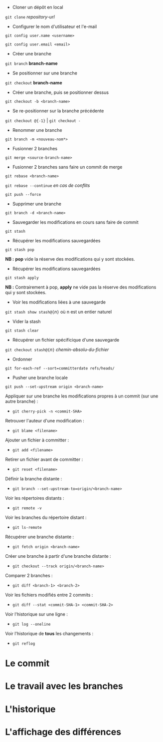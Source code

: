 - Cloner un dépôt en local

`git clone` *repository-url*

- Configurer le nom d'utilisateur et l'e-mail

`git config user.name <username>`

`git config user.email <email>`

- Créer une branche

`git branch` **branch-name**

- Se positionner sur une branche

`git checkout` __branch-name__

- Créer une branche, puis se positionner dessus

`git checkout -b <branch-name>`

- Se re-positionner sur la branche précédente

`git checkout @{-1}` | `git checkout -`

- Renommer une branche

`git branch -m <nouveau-nom*>`

- Fusionner 2 branches

`git merge <source-branch-name>`

- Fusionner 2 branches sans faire un commit de merge

`git rebase <branch-name>`

`git rebase --continue` *en cas de conflits*

`git push --force`

- Supprimer une branche

`git branch -d <branch-name>`

- Sauvegarder les modifications en cours sans faire de commit

`git stash`

- Récupérer les modifications sauvegardées

`git stash pop`
<p>
    <strong>NB :</strong> <strong>pop</strong> vide la réserve des modifications qui y sont stockées.
<p>

- Récupérer les modifications sauvegardées

`git stash apply`
<p>
    <strong>NB :</strong> Contrairement à pop, <strong>apply</strong> ne vide pas la réserve des modifications qui y sont stockées.
<p>

- Voir les modifications liées à une sauvegarde

`git stash show stash@{`*n*`}` où n est un entier naturel

- Vider la stash

`git stash clear`

- Récupérer un fichier spécificique d'une sauvegarde

`git checkout stash@{`*n*`}` *chemin-absolu-du-fichier*

- Ordonner

`git for-each-ref --sort=committerdate refs/heads/`

- Pusher une branche locale

`git push --set-upstream origin <branch-name>`

Appliquer sur une branche les modifications propres à un commit (sur une autre branche) :
- `git cherry-pick -n <commit-SHA>`

Retrouver l'auteur d'une modification :
- `git blame <filename>`

Ajouter un fichier à committer :
- `git add <filename>`

Retirer un fichier avant de committer :
- `git reset <filename>`

Définir la branche distante :
- `git branch --set-upstream-to=origin/<branch-name>`

Voir les répertoires distants :
- `git remote -v`

Voir les branches du répertoire distant :
- `git ls-remote`

Récupérer une branche distante :
- `git fetch origin <branch-name>`

Créer une branche à partir d'une branche distante :
- `git checkout --track origin/<branch-name>`

Comparer 2 branches :
- `git diff <branch-1> <branch-2>`

Voir les fichiers modifiés entre 2 commits :
- `git diff --stat <commit-SHA-1> <commit-SHA-2>`

Voir l'historique sur une ligne :
- `git log --oneline`

Voir l'historique de **tous** les changements :
- `git reflog`

# Le commit

# Le travail avec les branches

# L'historique

# L'affichage des différences
